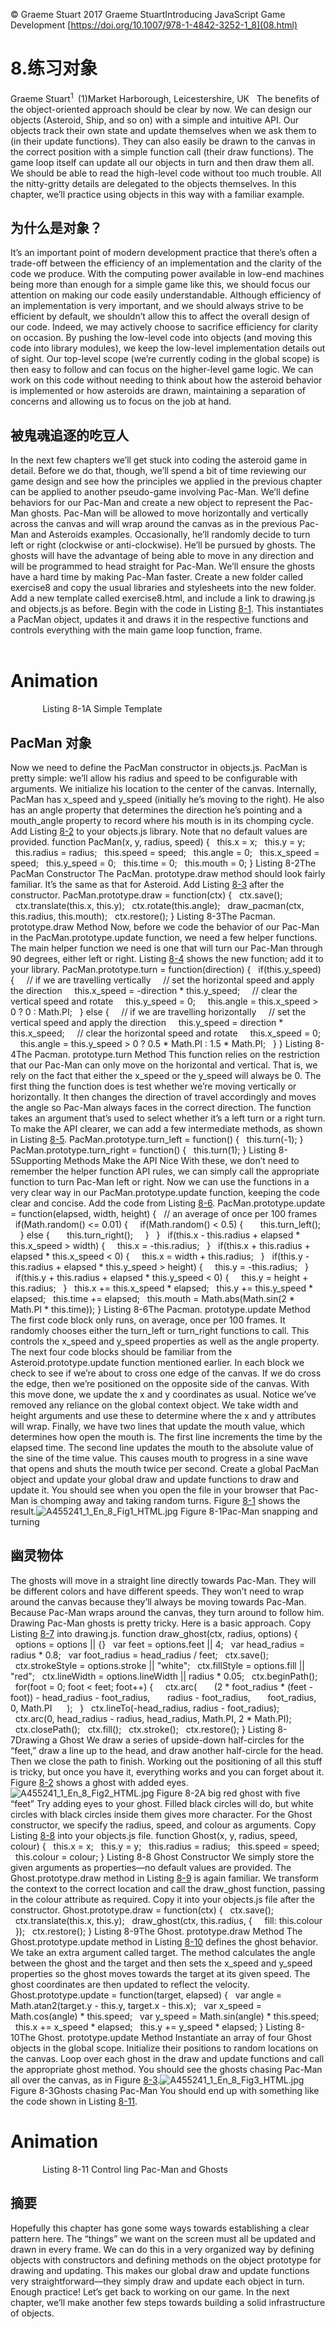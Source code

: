 © Graeme Stuart 2017 Graeme StuartIntroducing JavaScript Game Development [https://doi.org/10.1007/978-1-4842-3252-1_8](08.html)

# 8.练习对象

Graeme Stuart<sup class="calibre7">1 </sup> (1)Market Harborough, Leicestershire, UK   The benefits of the object-oriented approach should be clear by now. We can design our objects (Asteroid, Ship, and so on) with a simple and intuitive API. Our objects track their own state and update themselves when we ask them to (in their update functions). They can also easily be drawn to the canvas in the correct position with a simple function call (their draw functions). The game loop itself can update all our objects in turn and then draw them all. We should be able to read the high-level code without too much trouble. All the nitty-gritty details are delegated to the objects themselves. In this chapter, we’ll practice using objects in this way with a familiar example.

## 为什么是对象？

It’s an important point of modern development practice that there’s often a trade-off between the efficiency of an implementation and the clarity of the code we produce. With the computing power available in low-end machines being more than enough for a simple game like this, we should focus our attention on making our code easily understandable. Although efficiency of an implementation is very important, and we should always strive to be efficient by default, we shouldn’t allow this to affect the overall design of our code. Indeed, we may actively choose to sacrifice efficiency for clarity on occasion. By pushing the low-level code into objects (and moving this code into library modules), we keep the low-level implementation details out of sight. Our top-level scope (we’re currently coding in the global scope) is then easy to follow and can focus on the higher-level game logic. We can work on this code without needing to think about how the asteroid behavior is implemented or how asteroids are drawn, maintaining a separation of concerns and allowing us to focus on the job at hand.

## 被鬼魂追逐的吃豆人

In the next few chapters we’ll get stuck into coding the asteroid game in detail. Before we do that, though, we’ll spend a bit of time reviewing our game design and see how the principles we applied in the previous chapter can be applied to another pseudo-game involving Pac-Man. We’ll define behaviors for our Pac-Man and create a new object to represent the Pac-Man ghosts. Pac-Man will be allowed to move horizontally and vertically across the canvas and will wrap around the canvas as in the previous Pac-Man and Asteroids examples. Occasionally, he’ll randomly decide to turn left or right (clockwise or anti-clockwise). He’ll be pursued by ghosts. The ghosts will have the advantage of being able to move in any direction and will be programmed to head straight for Pac-Man. We’ll ensure the ghosts have a hard time by making Pac-Man faster. Create a new folder called exercise8 and copy the usual libraries and stylesheets into the new folder. Add a new template called exercise8.html, and include a link to drawing.js and objects.js as before. Begin with the code in Listing [8-1](#Par8). This instantiates a PacMan object, updates it and draws it in the respective functions and controls everything with the main game loop function, frame. <!doctype html> <html>   <head>     <title>Animation</title>     <link rel="stylesheet" href="styles.css">     <script src="drawing.js"></script>     <script src="objects.js"></script>   </head>   <body>     <h1>Animation</h1>     <canvas id="pacman" width="300" height="300"></canvas>     <script>       var context = document.getElementById("pacman").getContext("2d");       pacman = new PacMan(150, 150, 20, 120);       function draw(ctx, guide) {         pacman.draw(ctx);       }       function update(elapsed) {         pacman.update(elapsed, 300, 300);       }       var previous, elapsed;       function frame(timestamp) {         context.clearRect(0, 0, context.canvas.width, context.canvas.height);         if (!previous) previous = timestamp;         elapsed = timestamp - previous;         update(elapsed / 1000);         draw(context, true);         previous = timestamp;         window.requestAnimationFrame(frame);       }       window.requestAnimationFrame(frame);     </script>   </body> </html> Listing 8-1A Simple Template

## PacMan 对象

Now we need to define the PacMan constructor in objects.js. PacMan is pretty simple: we’ll allow his radius and speed to be configurable with arguments. We initialize his location to the center of the canvas. Internally, PacMan has x_speed and y_speed (initially he’s moving to the right). He also has an angle property that determines the direction he’s pointing and a mouth_angle property to record where his mouth is in its chomping cycle. Add Listing [8-2](#Par10) to your objects.js library. Note that no default values are provided. function PacMan(x, y, radius, speed) {   this.x = x;   this.y = y;   this.radius = radius;   this.speed = speed;   this.angle = 0;   this.x_speed = speed;   this.y_speed = 0;   this.time = 0;   this.mouth = 0; } Listing 8-2The PacMan Constructor The PacMan. prototype.draw method should look fairly familiar. It’s the same as that for Asteroid. Add Listing [8-3](#Par12) after the constructor. PacMan.prototype.draw = function(ctx) {   ctx.save();   ctx.translate(this.x, this.y);   ctx.rotate(this.angle);   draw_pacman(ctx, this.radius, this.mouth);   ctx.restore(); } Listing 8-3The Pacman. prototype.draw Method Now, before we code the behavior of our Pac-Man in the PacMan.prototype.update function, we need a few helper functions. The main helper function we need is one that will turn our Pac-Man through 90 degrees, either left or right. Listing [8-4](#Par14) shows the new function; add it to your library. PacMan.prototype.turn = function(direction) {   if(this.y_speed) {     // if we are travelling vertically     // set the horizontal speed and apply the direction     this.x_speed = -direction * this.y_speed;     // clear the vertical speed and rotate     this.y_speed = 0;     this.angle = this.x_speed > 0 ? 0 : Math.PI;   } else {     // if we are travelling horizontally     // set the vertical speed and apply the direction     this.y_speed = direction * this.x_speed;     // clear the horizontal speed and rotate     this.x_speed = 0;     this.angle = this.y_speed > 0 ? 0.5 * Math.PI : 1.5 * Math.PI;   } } Listing 8-4The Pacman. prototype.turn Method This function relies on the restriction that our Pac-Man can only move on the horizontal and vertical. That is, we rely on the fact that either the x_speed or the y_speed will always be 0\. The first thing the function does is test whether we’re moving vertically or horizontally. It then changes the direction of travel accordingly and moves the angle so Pac-Man always faces in the correct direction. The function takes an argument that’s used to select whether it’s a left turn or a right turn. To make the API clearer, we can add a few intermediate methods, as shown in Listing [8-5](#Par17). PacMan.prototype.turn_left = function() {   this.turn(-1); } PacMan.prototype.turn_right = function() {   this.turn(1); } Listing 8-5Supporting Methods Make the API Nice With these, we don’t need to remember the helper function API rules, we can simply call the appropriate function to turn Pac-Man left or right. Now we can use the functions in a very clear way in our PacMan.prototype.update function, keeping the code clear and concise. Add the code from Listing [8-6](#Par19). PacMan.prototype.update = function(elapsed, width, height) {   // an average of once per 100 frames   if(Math.random() <= 0.01) {     if(Math.random() < 0.5) {       this.turn_left();     } else {       this.turn_right();     }   }   if(this.x - this.radius + elapsed * this.x_speed > width) {     this.x = -this.radius;   }   if(this.x + this.radius + elapsed * this.x_speed < 0) {     this.x = width + this.radius;   }   if(this.y - this.radius + elapsed * this.y_speed > height) {     this.y = -this.radius;   }   if(this.y + this.radius + elapsed * this.y_speed < 0) {     this.y = height + this.radius;   }   this.x += this.x_speed * elapsed;   this.y += this.y_speed * elapsed;   this.time += elapsed;   this.mouth = Math.abs(Math.sin(2 * Math.PI * this.time)); } Listing 8-6The Pacman. prototype.update Method The first code block only runs, on average, once per 100 frames. It randomly chooses either the turn_left or turn_right functions to call. This controls the x_speed and y_speed properties as well as the angle property. The next four code blocks should be familiar from the Asteroid.prototype.update function mentioned earlier. In each block we check to see if we’re about to cross one edge of the canvas. If we do cross the edge, then we’re positioned on the opposite side of the canvas. With this move done, we update the x and y coordinates as usual. Notice we’ve removed any reliance on the global context object. We take width and height arguments and use these to determine where the x and y attributes will wrap. Finally, we have two lines that update the mouth value, which determines how open the mouth is. The first line increments the time by the elapsed time. The second line updates the mouth to the absolute value of the sine of the time value. This causes mouth to progress in a sine wave that opens and shuts the mouth twice per second. Create a global PacMan object and update your global draw and update functions to draw and update it. You should see when you open the file in your browser that Pac-Man is chomping away and taking random turns. Figure [8-1](#Fig1) shows the result.![A455241_1_En_8_Fig1_HTML.jpg](img/A455241_1_En_8_Fig1_HTML.jpg) Figure 8-1Pac-Man snapping and turning

## 幽灵物体

The ghosts will move in a straight line directly towards Pac-Man. They will be different colors and have different speeds. They won’t need to wrap around the canvas because they’ll always be moving towards Pac-Man. Because Pac-Man wraps around the canvas, they turn around to follow him. Drawing Pac-Man ghosts is pretty tricky. Here is a basic approach. Copy Listing [8-7](#Par26) into drawing.js. function draw_ghost(ctx, radius, options) {   options = options || {}   var feet = options.feet || 4;   var head_radius = radius * 0.8;   var foot_radius = head_radius / feet;   ctx.save();   ctx.strokeStyle = options.stroke || "white";   ctx.fillStyle = options.fill || "red";   ctx.lineWidth = options.lineWidth || radius * 0.05;   ctx.beginPath();   for(foot = 0; foot < feet; foot++) {     ctx.arc(       (2 * foot_radius * (feet - foot)) - head_radius - foot_radius,       radius - foot_radius,       foot_radius, 0, Math.PI      );   }   ctx.lineTo(-head_radius, radius - foot_radius);   ctx.arc(0, head_radius - radius, head_radius, Math.PI, 2 * Math.PI);   ctx.closePath();   ctx.fill();   ctx.stroke();   ctx.restore(); } Listing 8-7Drawing a Ghost We draw a series of upside-down half-circles for the “feet,” draw a line up to the head, and draw another half-circle for the head. Then we close the path to finish. Working out the positioning of all this stuff is tricky, but once you have it, everything works and you can forget about it. Figure [8-2](#Fig2) shows a ghost with added eyes.![A455241_1_En_8_Fig2_HTML.jpg](img/A455241_1_En_8_Fig2_HTML.jpg) Figure 8-2A big red ghost with five “feet” Try adding eyes to your ghost. Filled black circles will do, but white circles with black circles inside them gives more character. For the Ghost constructor, we specify the radius, speed, and colour as arguments. Copy Listing [8-8](#Par30) into your objects.js file. function Ghost(x, y, radius, speed, colour) {   this.x = x;   this.y = y;   this.radius = radius;   this.speed = speed;   this.colour = colour; } Listing 8-8 Ghost Constructor We simply store the given arguments as properties—no default values are provided. The Ghost.prototype.draw method in Listing [8-9](#Par32) is again familiar. We transform the context to the correct location and call the draw_ghost function, passing in the colour attribute as required. Copy it into your objects.js file after the constructor. Ghost.prototype.draw = function(ctx) {   ctx.save();   ctx.translate(this.x, this.y);   draw_ghost(ctx, this.radius, {     fill: this.colour   });   ctx.restore(); } Listing 8-9The Ghost. prototype.draw Method The Ghost.prototype.update method in Listing [8-10](#Par34) defines the ghost behavior. We take an extra argument called target. The method calculates the angle between the ghost and the target and then sets the x_speed and y_speed properties so the ghost moves towards the target at its given speed. The ghost coordinates are then updated to reflect the velocity. Ghost.prototype.update = function(target, elapsed) {   var angle = Math.atan2(target.y - this.y, target.x - this.x);   var x_speed = Math.cos(angle) * this.speed;   var y_speed = Math.sin(angle) * this.speed;   this.x += x_speed * elapsed;   this.y += y_speed * elapsed; } Listing 8-10The Ghost. prototype.update Method Instantiate an array of four Ghost objects in the global scope. Initialize their positions to random locations on the canvas. Loop over each ghost in the draw and update functions and call the appropriate ghost method. You should see the ghosts chasing Pac-Man all over the canvas, as in Figure [8-3](#Fig3).![A455241_1_En_8_Fig3_HTML.jpg](img/A455241_1_En_8_Fig3_HTML.jpg) Figure 8-3Ghosts chasing Pac-Man You should end up with something like the code shown in Listing [8-11](#Par37). <!doctype html> <html>   <head>     <title>Animation</title>     <link rel="stylesheet" href="styles.css">     <script src="drawing.js"></script>     <script src="objects.js"></script>   </head>   <body>     <h1>Animation</h1>     <canvas id="pacman" width="300" height="300"></canvas>     <script>       let context = document.getElementById("pacman").getContext("2d");       let pacman = new PacMan(150, 150, 20, 120);       let ghosts = [         new Ghost(Math.random() * 300, Math.random() * 300, 20, 70, 'red'),         new Ghost(Math.random() * 300, Math.random() * 300, 20, 60, 'pink'),         new Ghost(Math.random() * 300, Math.random() * 300, 20, 50, 'cyan'),         new Ghost(Math.random() * 300, Math.random() * 300, 20, 40, 'orange')       ]       function draw(ctx, guide) {         pacman.draw(ctx);         ghosts.forEach(function(ghost) {           ghost.draw(context, guide);         });       }       function update(elapsed) {         pacman.update(elapsed, 300, 300);         ghosts.forEach(function(ghost) {           ghost.update(pacman, elapsed);         });       }       var previous, elapsed;       function frame(timestamp) {         context.clearRect(0, 0, context.canvas.width, context.canvas.height);         if (!previous) previous = timestamp;         elapsed = timestamp - previous;         update(elapsed / 1000);         draw(context, true);         previous = timestamp;         window.requestAnimationFrame(frame);       }       window.requestAnimationFrame(frame);     </script>   </body> </html> Listing 8-11 Control ling Pac-Man and Ghosts

## 摘要

Hopefully this chapter has gone some ways towards establishing a clear pattern here. The “things” we want on the screen must all be updated and drawn in every frame. We can do this in a very organized way by defining objects with constructors and defining methods on the object prototype for drawing and updating. This makes our global draw and update functions very straightforward—they simply draw and update each object in turn. Enough practice! Let’s get back to working on our game. In the next chapter, we’ll make another few steps towards building a solid infrastructure of objects.